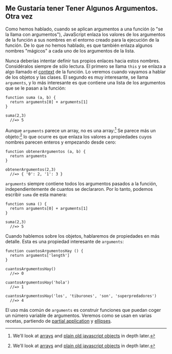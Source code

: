 ## Me Gustaría tener Tener Algunos Argumentos. Otra vez

Como hemos hablado, cuando se aplican argumentos a una función (o "se la llama con argumentos"), JavaScript enlaza los valores de los argumentos de la función a sus nombres en el entorno creado para la ejecución de la función. De lo que no hemos hablado, es que también enlaza algunos nombres "mágicos" a cada uno de los argumentos de la lista.

Nunca deberías intentar definir tus propios enlaces hacia estos nombres. Considéralos siempre de sólo lectura. El primero se llama `this` y se enlaza a algo llamado el [context](#context) de la función. Lo veremos cuando vayamos a hablar de los objetos y las clases. El segundo es muy interesante, se llama `arguments`, y lo más interesante es que contiene una lista de los argumentos que se le pasan a la función:

    function suma (a, b) {
      return arguments[0] + arguments[1]
    }

    suma(2,3)
      //=> 5

Aunque `arguments` parece un array, no es una array:[^pojo] Se parece más un objeto:[^pojo] lo que ocurre es que enlaza los valores a propiedades cuyos nombres parecen enteros y empezando desde cero:

    function obtenerArgumentos (a, b) {
      return arguments
    }

    obtenerArgumentos(2,3)
      //=> { '0': 2, '1': 3 }


`arguments` siempre contiene todos los argumentos pasados a la función, independientemente de cuantos se declararon. Por lo tanto, podemos escribir `suma` de esta manera:

    function suma () {
      return arguments[0] + arguments[1]
    }

    suma(2,3)
      //=> 5

Cuando hablemos sobre los objetos, hablaremos de propiedades en más detalle. Esta es una propiedad interesante de `arguments`:

    function cuantosArgumentosHay () {
      return arguments['length']
    }

    cuantosArgumentosHay()
      //=> 0

    cuantosArgumentosHay('hola')
      //=> 1

    cuantosArgumentosHay('los', 'tiburones', 'son', 'superpredadores')
      //=> 4

El uso más común de `arguments` es construir funciones que puedan coger un número variable de argumentos. Veremos como se usan en varias recetas, partiendo de [partial application](#simple-partial) y [ellipses](#ellipses).
[^pojo]: We'll look at [arrays](#arrays) and [plain old javascript objects](#objects) in depth later.